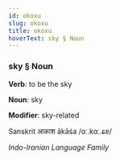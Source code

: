 ```yaml
---
id: okoxu
slug: okoxu
title: okoxu
hoverText: sky § Noun
---
```


### sky § Noun

**Verb**: to be the sky

**Noun**: sky

**Modifier**: sky-related

Sanskrit आकाश ākāśa /ɑː.kɑː.ɕɐ/

*Indo-Iranian Language Family*